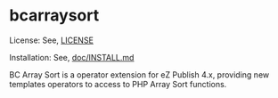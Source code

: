 bcarraysort
===========

License: See, [LICENSE](LICENSE)

Installation: See, [doc/INSTALL.md](doc/INSTALL.md)

BC Array Sort is a operator extension for eZ Publish 4.x, providing new templates operators to access to PHP Array Sort functions.
